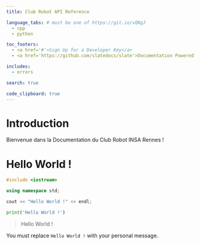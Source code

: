 ```yaml
---
title: Club Robot API Reference

language_tabs: # must be one of https://git.io/vQNgJ
  - cpp
  - python

toc_footers:
  - <a href='#'>Sign Up for a Developer Key</a>
  - <a href='https://github.com/slatedocs/slate'>Documentation Powered by Slate</a>

includes:
  - errors

search: true

code_clipboard: true
---
```


# Introduction

Bienvenue dans la Documentation du Club Robot INSA Rennes !

# Hello World !

```cpp
#include <iostream>

using namespace std;

cout << "Hello World !" << endl;
```

```python
print('Hello World !')
```

> Hello World !

<aside class="notice">
You must replace <code>Hello World !</code> with your personal message.
</aside>
